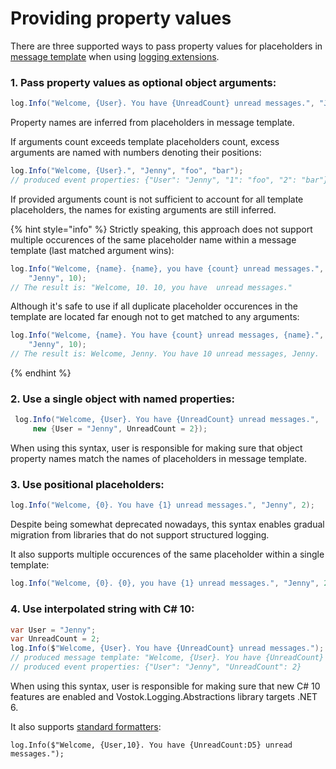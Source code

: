 # Providing property values

There are three supported ways to pass property values for placeholders in [message template](message-templates.md) when using [logging extensions](logging-extensions.md).



### 1. Pass property values as optional object arguments:

```csharp
log.Info("Welcome, {User}. You have {UnreadCount} unread messages.", "Jenny", 2);
```

Property names are inferred from placeholders in message template.&#x20;

If arguments count exceeds template placeholders count, excess arguments are named with numbers denoting their positions:

```csharp
log.Info("Welcome, {User}.", "Jenny", "foo", "bar");
// produced event properties: {"User": "Jenny", "1": "foo", "2": "bar"}
```

If provided arguments count is not sufficient to account for all template placeholders, the names for existing arguments are still inferred.

{% hint style="info" %}
Strictly speaking, this approach does not support multiple occurences of the same placeholder name within a message template (last matched argument wins):

```csharp
log.Info("Welcome, {name}. {name}, you have {count} unread messages.", 
    "Jenny", 10);
// The result is: "Welcome, 10. 10, you have  unread messages."
```

Although it's safe to use if all duplicate placeholder occurences in the template are located far enough not to get matched to any arguments:

```csharp
log.Info("Welcome, {name}. You have {count} unread messages, {name}.",
    "Jenny", 10);
// The result is: Welcome, Jenny. You have 10 unread messages, Jenny.
```
{% endhint %}

###

### 2. Use a single object with named properties:

```csharp
 log.Info("Welcome, {User}. You have {UnreadCount} unread messages.", 
     new {User = "Jenny", UnreadCount = 2});
```

When using this syntax, user is responsible for making sure that object property names match the names of placeholders in message template.



### 3. Use positional placeholders:

```csharp
log.Info("Welcome, {0}. You have {1} unread messages.", "Jenny", 2);
```

Despite being somewhat deprecated nowadays, this syntax enables gradual migration from libraries that do not support structured logging.

It also supports multiple occurences of the same placeholder within a single template:

```csharp
log.Info("Welcome, {0}. {0}, you have {1} unread messages.", "Jenny", 2);
```

### 4. Use interpolated string with C# 10:

```csharp
var User = "Jenny";
var UnreadCount = 2;
log.Info($"Welcome, {User}. You have {UnreadCount} unread messages.");
// produced message template: "Welcome, {User}. You have {UnreadCount} unread messages."
// produced event properties: {"User": "Jenny", "UnreadCount": 2}
```

When using this syntax, user is responsible for making sure that new C# 10 features are enabled and Vostok.Logging.Abstractions library targets .NET 6.

It also supports [standard formatters](https://docs.microsoft.com/en-us/dotnet/csharp/language-reference/tokens/interpolated#structure-of-an-interpolated-string):

```
log.Info($"Welcome, {User,10}. You have {UnreadCount:D5} unread messages.");
```
